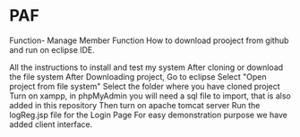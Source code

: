# PAF
Function- Manage Member Function
How to download prooject from github and run on eclipse IDE.

All the instructions to install and test my system After cloning or download the file system
After Downloading project, Go to eclipse Select "Open project from file system" Select the folder where you have cloned  project Turn on xampp, in phpMyAdmin you will need a sql file to import, that is also added in this repository Then turn on apache tomcat server Run the logReg.jsp file for the Login Page For easy demonstration purpose we have added client interface.

